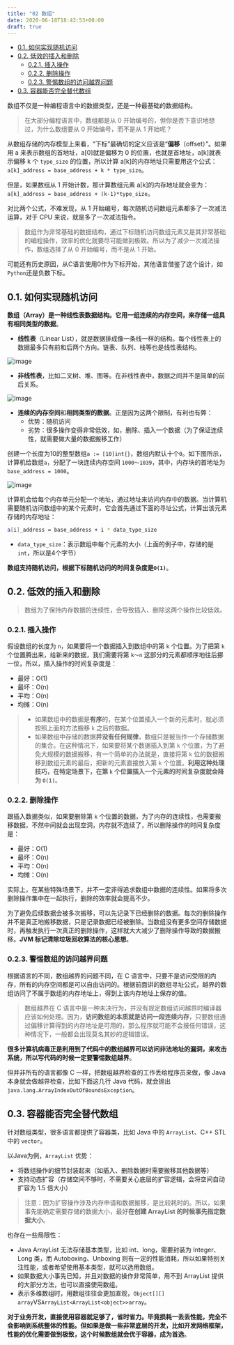 ```yaml
---
title: "02 数组"
date: 2020-06-18T18:43:53+08:00
draft: true
---
```


- [0.1. 如何实现随机访问](#01-如何实现随机访问)
- [0.2. 低效的插入和删除](#02-低效的插入和删除)
  - [0.2.1. 插入操作](#021-插入操作)
  - [0.2.2. 删除操作](#022-删除操作)
  - [0.2.3. 警惕数组的访问越界问题](#023-警惕数组的访问越界问题)
- [0.3. 容器能否完全替代数组](#03-容器能否完全替代数组)

数组不仅是一种编程语言中的数据类型，还是一种最基础的数据结构。

> 在大部分编程语言中，数组都是从 0 开始编号的，但你是否下意识地想过，为什么数组要从 0 开始编号，而不是从 1 开始呢？

从数组存储的内存模型上来看，“下标”最确切的定义应该是“**偏移**（offset）”。如果用 a 来表示数组的首地址，a[0]就是偏移为 0 的位置，也就是首地址，a[k]就表示偏移 k 个 `type_size` 的位置，所以计算 a[k]的内存地址只需要用这个公式：`a[k]_address = base_address + k * type_size`。

但是，如果数组从 1 开始计数，那计算数组元素 a[k]的内存地址就会变为：`a[k]_address = base_address + (k-1)*type_size`。

对比两个公式，不难发现，从 1 开始编号，每次随机访问数组元素都多了一次减法运算，对于 CPU 来说，就是多了一次减法指令。

> 数组作为非常基础的数据结构，通过下标随机访问数组元素又是其非常基础的编程操作，效率的优化就要尽可能做到极致。所以为了减少一次减法操作，数组选择了从 0 开始编号，而不是从 1 开始。

可能还有历史原因，从C语言使用0作为下标开始，其他语言借鉴了这个设计，如`Python`还是负数下标。

## 0.1. 如何实现随机访问

**数组（Array）是一种线性表数据结构。它用一组连续的内存空间，来存储一组具有相同类型的数据**。

- **线性表**（Linear List），就是数据排成像一条线一样的结构。每个线性表上的数据最多只有前和后两个方向。链表、队列、栈等也是线性表结构。

![image](/images/b6b71ec46935130dff5c4b62cf273477.jpg)

- **非线性表**，比如二叉树、堆、图等。在非线性表中，数据之间并不是简单的前后关系。

![image](/images/6ebf42641b5f98f912d36f6bf86f6569.jpg)

- **连续的内存空间**和**相同类型的数据**。正是因为这两个限制，有利也有弊：
  - 优势：随机访问
  - 劣势：很多操作变得非常低效，如，删除、插入一个数据（为了保证连续性，就需要做大量的数据搬移工作）

创建一个长度为10的整型数组`a := [10]int{}`，数组内默认十个`0`。如下图所示，计算机给数组`a`，分配了一块连续内存空间 `1000～1039`，其中，内存块的首地址为 `base_address = 1000`。

![image](/images/98df8e702b14096e7ee4a5141260cdc4.jpg)

计算机会给每个内存单元分配一个地址，通过地址来访问内存中的数据。当计算机需要随机访问数组中的某个元素时，它会首先通过下面的寻址公式，计算出该元素存储的内存地址：

```bash
a[i]_address = base_address + i * data_type_size
```

- `data_type_size`：表示数组中每个元素的大小（上面的例子中，存储的是`int`，所以是4个字节）

**数组支持随机访问，根据下标随机访问的时间复杂度是`O(1)`**。

## 0.2. 低效的插入和删除

> 数组为了保持内存数据的连续性，会导致插入、删除这两个操作比较低效。

### 0.2.1. 插入操作

假设数组的长度为 `n`，如果要将一个数据插入到数组中的第 `k` 个位置。为了把第 `k` 个位置腾出来，给新来的数据，我们需要将第 `k～n` 这部分的元素都顺序地往后挪一位，所以，插入操作的时间复杂度是：

- 最好：O(1)
- 最坏：O(n)
- 平均：O(n)
- 均摊：O(n)

> - 如果数组中的数据是**有序**的，在某个位置插入一个新的元素时，就必须按照上面的方法搬移 `k` 之后的数据。
> - 如果数组中存储的数据**并没有任何规律**，数组只是被当作一个存储数据的集合。在这种情况下，如果要将某个数据插入到第 `k` 个位置，为了避免大规模的数据搬移，有一个简单的办法就是，直接将第 `k` 位的数据搬移到数组元素的最后，把新的元素直接放入第 `k` 个位置。**利用这种处理技巧，在特定场景下，在第 `k` 个位置插入一个元素的时间复杂度就会降为 `O(1)`**。

### 0.2.2. 删除操作

跟插入数据类似，如果要删除第 `k` 个位置的数据，为了内存的连续性，也需要搬移数据，不然中间就会出现空洞，内存就不连续了，所以删除操作的时间复杂度是：

- 最好：O(1)
- 最坏：O(n)
- 平均：O(n)
- 均摊：O(n)

实际上，在某些特殊场景下，并不一定非得追求数组中数据的连续性。如果将多次删除操作集中在一起执行，删除的效率就会提高不少。

为了避免后续数据会被多次搬移，可以先记录下已经删除的数据。每次的删除操作并不是真正地搬移数据，只是记录数据已经被删除。当数组没有更多空间存储数据时，再触发执行一次真正的删除操作，这样就大大减少了删除操作导致的数据搬移。**JVM 标记清除垃圾回收算法的核心思想**。

### 0.2.3. 警惕数组的访问越界问题

根据语言的不同，数组越界的问题不同，在 C 语言中，只要不是访问受限的内存，所有的内存空间都是可以自由访问的。根据前面讲的数组寻址公式，越界的数组访问了不属于数组的内存地址上，得到上该内存地址上保存的值。

> 数组越界在 C 语言中是一种未决行为，并没有规定数组访问越界时编译器应该如何处理。因为，**访问数组的本质就是访问一段连续内存**，只要数组通过偏移计算得到的内存地址是可用的，那么程序就可能不会报任何错误，这种情况下，一般都会出现莫名其妙的逻辑错误。

**很多计算机病毒正是利用到了代码中的数组越界可以访问非法地址的漏洞，来攻击系统，所以写代码的时候一定要警惕数组越界**。

但并非所有的语言都像 C 一样，把数组越界检查的工作丢给程序员来做，像 Java 本身就会做越界检查，比如下面这几行 Java 代码，就会抛出 `java.lang.ArrayIndexOutOfBoundsException`。

## 0.3. 容器能否完全替代数组

针对数组类型，很多语言都提供了容器类，比如 Java 中的 `ArrayList`、C++ STL 中的 `vector`。

以Java为例，`ArrayList` 优势：

- 将数组操作的细节封装起来（如插入、删除数据时需要搬移其他数据等）
- 支持动态扩容（存储空间不够时，不需要关心底层的扩容逻辑，会将空间自动扩容为 1.5 倍大小）

> 注意：因为扩容操作涉及内存申请和数据搬移，是比较耗时的。所以，如果事先能确定需要存储的数据大小，最好**在创建 ArrayList 的时候事先指定数据大小**。

也存在一些局限性：

- Java ArrayList 无法存储基本类型，比如 int、long，需要封装为 Integer、Long 类，而 Autoboxing、Unboxing 则有一定的性能消耗，所以如果特别关注性能，或者希望使用基本类型，就可以选用数组。
- 如果数据大小事先已知，并且对数据的操作非常简单，用不到 ArrayList 提供的大部分方法，也可以直接使用数组。
- 表示多维数组时，用数组往往会更加直观，`Object[][] array`VS`ArrayList<ArrayList<object>>array`。

**对于业务开发，直接使用容器就足够了，省时省力。毕竟损耗一丢丢性能，完全不会影响到系统整体的性能。但如果是做一些非常底层的开发，比如开发网络框架，性能的优化需要做到极致，这个时候数组就会优于容器，成为首选**。
